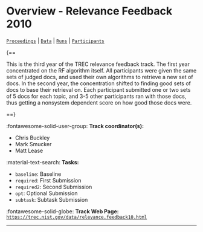 # Overview - Relevance Feedback 2010

[`Proceedings`](./proceedings.md) | [`Data`](./data.md) | [`Runs`](./runs.md) | [`Participants`](./participants.md)

{==

This is the third year of the TREC relevance feedback track. The first year concentrated on the RF algorithm itself. All participants were given the same sets of judged docs, and used their own algorithms to retrieve a new set of docs. In the second year, the concentration shifted to finding good sets of docs to base their retrieval on. Each participant submitted one or two sets of 5 docs for each topic, and 3-5 other participants ran with those docs, thus getting a nonsystem dependent score on how good those docs were.

==}

:fontawesome-solid-user-group: **Track coordinator(s):**

- Chris Buckley 
- Mark Smucker 
- Matt Lease 

:material-text-search: **Tasks:**

- `baseline`: Baseline 
- `required`: First Submission 
- `required2`: Second Submission 
- `opt`: Optional Submission 
- `subtask`: Subtask Submission 

:fontawesome-solid-globe: **Track Web Page:** [`https://trec.nist.gov/data/relevance.feedback10.html`](https://trec.nist.gov/data/relevance.feedback10.html) 

---

